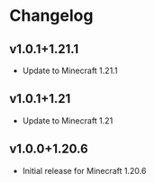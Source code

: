 # Changelog

## v1.0.1+1.21.1
- Update to Minecraft 1.21.1

## v1.0.1+1.21
- Update to Minecraft 1.21

## v1.0.0+1.20.6
- Initial release for Minecraft 1.20.6
